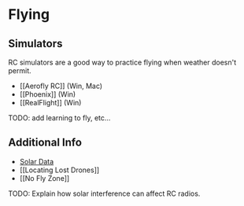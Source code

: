 # Flying

## Simulators

RC simulators are a good way to practice flying when weather doesn't permit.

* [[Aerofly RC]] (Win, Mac)
* [[Phoenix]] (Win)
* [[RealFlight]] (Win)

TODO: add learning to fly, etc...

## Additional Info

* [Solar Data](http://www.n3kl.org/sun/noaa.html)
* [[Locating Lost Drones]]
* [[No Fly Zone]]

TODO: Explain how solar interference can affect RC radios.